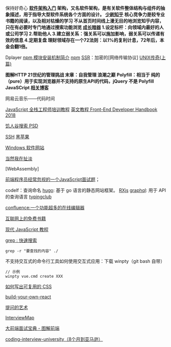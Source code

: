 保持好奇心
**[软件架构入门](http://www.ruanyifeng.com/blog/2016/09/software-architecture.html)
架构，又名软件架构，是有关软件整体结构与组件的抽象描述，用于指导大型软件系统各个方面的设计。
[少刷知乎](https://mp.weixin.qq.com/s/3qCOlpbjYX2dx66JkRDoaA)
核心竞争力是较专业书籍的阅读，以及相对枯燥的学习
不从首页时间线上漫无目的地浏览知乎内容，只在有必要时专门地通过搜索功能浏览
[成长暗器](https://mp.weixin.qq.com/s/LHK1A0Y_LIdC-djx4te2eQ)
1.设定标杆：向领域内最好的人或公司学习
2.帮助他人
3.建立弱关系：强关系可以施加影响，弱关系可以传递有效的信息
4.定期复盘
理财领域存在一个72法则：以1%的复利计息，72年后，本金会翻1倍。**

Dplayer 
[npm 模块安装机制简介](http://www.ruanyifeng.com/blog/2016/01/npm-install.html)
[npm](https://juejin.im/post/5ab3f77df265da2392364341)
[SSR](https://zh.wikipedia.org/wiki/Secure_Shell)：加密的[网络传输协议]
[UNIX传奇(上篇)](https://coolshell.cn/articles/2322.html)

**图解HTTP
21世纪的管理挑战 末章：自我管理
浪潮之巅**
**Polyfill：相当于 纯的（pure）用于实现浏览器并不支持的原生API的代码，jQuery 不是 Polyfill JavaSCript [相关博客](https://segmentfault.com/a/1190000002593432)**

网易云音乐——代码时间

[JavaScript 全栈工程师培训教程](http://www.ruanyifeng.com/blog/2016/11/javascript.html)
[英文教程 Front-End Developer Handbook 2018](https://frontendmasters.com/books/front-end-handbook/2018/what-is-a-FD.html)

[饥人谷搜索 PSD](https://xiedaimala.com/courses/544b9100-f08e-4ea0-b4e1-5e0955276002#/common)

[SSH](http://www.ruanyifeng.com/blog/2011/12/ssh_remote_login.html)
[黑苹果](https://github.com/huangyz0918/Hackintosh-Installer-University)

[Windows 软件网站](https://love.appinn.com/)

[当然我在扯淡](http://www.yinwang.org/)

[WebAssembly]

[前端程序员经常忽视的一个JavaScript面试题](https://github.com/Wscats/Good-text-Share/issues/85)；

codelf：查询命名
[hugo](https://gohugo.io/documentation/): 基于 go 语言的静态网站框架。
[RXjs](https://rxjs.dev/)
[graphql](https://graphql.cn/): 用于 API 的查询语言
[typingclub](https://www.typingclub.com/)

[confluence:一个功能超多的在线编辑器]([https://www.atlassian.com/software/confluence](https://www.atlassian.com/software/confluence)
)

[互联网上的免费书籍](https://github.com/ruanyf/free-books)

[现代 JavaScript 教程](https://zh.javascript.info/)

[grep : 快速搜索](https://www.runoob.com/linux/linux-comm-grep.html)
```
grep -r "要查找的内容" ./
```

不支持交互式的命令行工具如何使用交互式应用：下载 winpty（git bash 自带）

```
// 示例
winpty vue.cmd create XXX
```

[如何写出可复用的 CSS](https://adamwathan.me/css-utility-classes-and-separation-of-concerns/)

[build-your-own-react](https://pomb.us/build-your-own-react/)

[提问的艺术](https://github.com/ryanhanwu/How-To-Ask-Questions-The-Smart-Way/blob/master/README-zh_CN.md)

[InterviewMap](https://github.com/KieSun)

[大前端面试宝典 - 图解前端](https://lucifer.ren/fe-interview/#/?id=%e5%a4%a7%e5%89%8d%e7%ab%af%e9%9d%a2%e8%af%95%e5%ae%9d%e5%85%b8-%e5%9b%be%e8%a7%a3%e5%89%8d%e7%ab%af)

[coding-interview-university（8个月到亚马逊）](https://github.com/jwasham/coding-interview-university)
